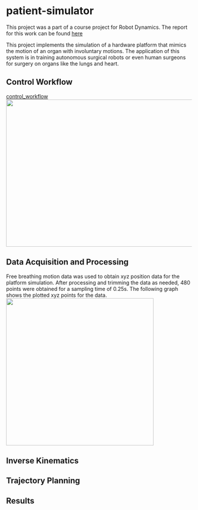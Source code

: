 # patient-simulator
This project was a part of a course project for Robot Dynamics. The report for this work can be found [here](https://drive.google.com/file/d/1gtGpLF94630I-FlDSARob_NYjZIFWMft/view?usp=sharing)

This project implements the simulation of a hardware platform that mimics the motion of an organ with involuntary motions. The application of this system is in training autonomous surgical robots or even human surgeons for surgery on organs like the lungs and heart.

## Control Workflow
[control_workflow](https://user-images.githubusercontent.com/50763889/109879822-1cef5780-7c44-11eb-998d-6a4518496200.PNG)
<img src="https://user-images.githubusercontent.com/50763889/109879822-1cef5780-7c44-11eb-998d-6a4518496200.PNG" width="800" height="400" />

## Data Acquisition and Processing
Free breathing motion data was used to obtain xyz position data for the platform simulation. After processing and trimming the data as needed, 480 points were obtained for a sampling time of 0.25s. The following graph shows the plotted xyz points for the data.  
<img src="https://user-images.githubusercontent.com/50763889/109881159-cdaa2680-7c45-11eb-85dc-429375bad51c.PNG" width="400" height="400" />


## Inverse Kinematics

## Trajectory Planning

## Results
